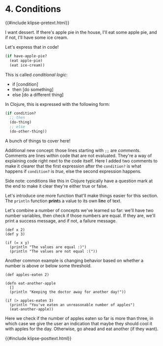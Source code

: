 # 4. Conditions

{{#include klipse-pretext.html}}

I want dessert.
If there's apple pie in the house, I'll eat some apple pie,
and if not, I'll have some ice cream.

Let's express that in code!

```clojure
(if have-apple-pie?
  (eat apple-pie)
  (eat ice-cream))
```

This is called *conditional logic*:
- if [condition]
- then [do something]
- else [do a different thing]

In Clojure, this is expressed with the following form:

```clojure
(if condition?
  ;; then
  (do-thing)
  ;; else
  (do-other-thing))
```

A bunch of things to cover here!

Additional new concept: those lines starting with `;;` are *comments*.
Comments are lines within code that are not evaluated.
They're a way of explaining code right next to the code itself.
Here I added two comments to make it clearer that the first
expression after the `condition?` is what happens if `condition?`
is *true*, else the second expression happens.

Side note: conditions like this in Clojure typically have a question
mark at the end to make it clear they're either true or false.

Let's introduce one more function that'll make things easier
for this section. The `println` function **print**s a value
to its own **l**i**n**e of text.

Let's combine a number of concepts we've learned so far:
we'll have two number variables, then check if those numbers
are equal. If they are, we'll print a success message,
and if not, a failure message.

```klipse
(def x 2)
(def y 3)

(if (= x y)
  (println "The values are equal :)")
  (println "The values are not equal :("))
```

Another common example is changing behavior based on whether
a number is above or below some threshold.

```klipse
(def apples-eaten 2)

(defn eat-another-apple
  []
  (println "Keeping the doctor away for another day!"))

(if (> apples-eaten 3)
  (println "You've eaten an unreasonable number of apples")
  (eat-another-apple))
```

Here we check if the number of apples eaten so far is more than three,
in which case we give the user an indication that maybe they should
cool it with apples for the day.
Otherwise, go ahead and eat another (if they want).

{{#include klipse-posttext.html}}
